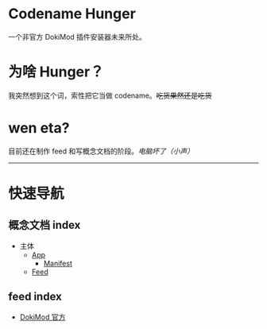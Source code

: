 # Codename Hunger
一个非官方 DokiMod 插件安装器未来所处。
# 为啥 Hunger？
我突然想到这个词，索性把它当做 codename。~~吃货果然还是吃货~~
# wen eta?
目前还在制作 feed 和写概念文档的阶段。*电脑坏了（小声）*

---

# 快速导航
## 概念文档 index
- 主体
  - [App](docs/hunger/design/README.md)
    - [Manifest](docs/hunger/design/manifest.md)
  - [Feed](docs/hunger/design/feed.md)
## feed index
- [DokiMod 官方](feed/offical.json)
